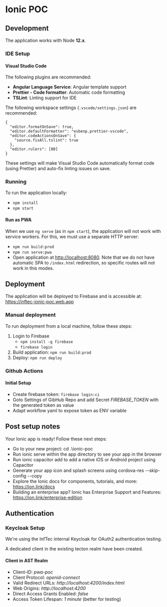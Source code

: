 # Ionic POC

## Development

The application works with Node **12.x**.

### IDE Setup

#### Visual Studio Code

The following plugins are recommended:

- **Angular Language Service**: Angular template support
- **Prettier - Code formatter**: Automatic code formatting
- **TSLint**: Linting support for IDE

The following workspace settings (`.vscode/settings.json`) are recommended:

    {
      "editor.formatOnSave": true,
      "editor.defaultFormatter": "esbenp.prettier-vscode",
      "editor.codeActionsOnSave": {
        "source.fixAll.tslint": true
      },
      "editor.rulers": [80]
    }

These settings will make Visual Studio Code automatically format code (using Prettier)
and auto-fix linting issues on save.

### Running

To run the application locally:

- `npm install`
- `npm start`

#### Run as PWA

When we use `ng serve` (as in `npm start`), the application will not work with service
workers. For this, we must use a separate HTTP server:

- `npm run build:prod`
- `npm run serve:pwa`
- Open application at <http://localhost:8080>. Note that we do not have
  automatic SPA to `/index.html` redirection, so specific routes
  will not work in this modes.

## Deployment

The application will be deployed to Firebase and is accessible at:
<https://inftec-ionic-poc.web.app>

### Manual deployment

To run deployment from a local machine, follow these steps:

1. Login to Firebase
   - `npm install -g firebase`
   - `firebase login`
2. Build application: `npm run build:prod`
3. Deploy: `npm run deploy`

### Github Actions

#### Initial Setup

- Create firebase token: `firebase login:ci`
- Goto Settings of GibHub Repo and add Secret _FIREBASE_TOKEN_ with the generated token as value
- Adapt workflow yaml to expose token as ENV variable

## Post setup notes

Your Ionic app is ready! Follow these next steps:

- Go to your new project: cd .\ionic-poc
- Run ionic serve within the app directory to see your app in the browser
- Run ionic capacitor add to add a native iOS or Android project using Capacitor
- Generate your app icon and splash screens using cordova-res --skip-config --copy
- Explore the Ionic docs for components, tutorials, and more: <https://ion.link/docs>
- Building an enterprise app? Ionic has Enterprise Support and Features: <https://ion.link/enterprise-edition>

## Authentication

### Keycloak Setup

We're using the InfTec internal Keycloak for OAuth2 authentication testing.

A dedicated client in the existing tecton realm have been created.

#### Client in AST Realm

- Client-ID: _pwa-poc_
- Client Protocol: _openid-connect_
- Valid Redirect URLs: _http://localhost:4200/index.html_
- Web Origins: _http://localhost:4200_
- Direct Access Grants Enabled: _false_
- Access Token Lifespan: _1 minute_ (better for testing)
